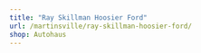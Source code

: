 ```yaml
---
title: "Ray Skillman Hoosier Ford"
url: /martinsville/ray-skillman-hoosier-ford/
shop: Autohaus
---
```

